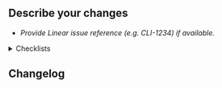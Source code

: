 ## Describe your changes

- _Provide Linear issue reference (e.g. CLI-1234) if available._

<details> <summary>Checklists</summary>

---

## Compatibility checklist

Check these boxes or delete any item (or this section) if not relevant for this PR.

- [ ] Client+Server: this change is compatible with old servers
- [ ] Client forward compatibility: this change ensures client can accept data intended for later versions of itself

Note on protobuf: protobuf message changes in one place may have impact to
multiple entities (client, server, worker, database). See points above.


---

## Release checklist

If you intend for this commit to trigger a full release to PyPI, please ensure that the following steps have been taken:

- [ ] Version file (`modal_version/__init__.py`) has been updated with the next logical version
- [ ] Changelog has been cleaned up and given an appropriate subhead

---

</details>

## Changelog

<!--
If relevant, include a brief user-facing description of what's new in this version.

Format the changelog updates using bullet points.
See https://modal.com/docs/reference/changelog for examples and try to use a consistent style.

Provide short code examples, indented under the relevant bullet point, if they would be helpful.
Cross-linking to relevant documentation is also encouraged.
-->

<!-- end-changelog -->
